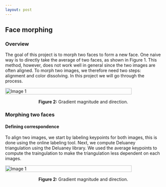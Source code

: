 ```yaml
---
layout: post
---
```


## Face morphing

### Overview

The goal of this project is to morph two faces to form a new face. One naive way is to directly take the average of two faces, as shown in Figure 1. This method, however, does not work well in general since the two images are often aligned. To morph two images, we therefore need two steps: alignment and color dissolving. In this project we will go through the process. 

<div style="display: flex; justify-content: space-between;">
  <img src="{{ site.baseurl }}/assets/proj3_images/naive_align.png" alt="Image 1" style="width: 90%; height: auto;">
</div>
<p style="text-align: center; margin-top: 15px;"><strong>Figure 2:</strong> Gradient magnitude and direction.</p>

### Morphing two faces

#### Defining correspondence

To align two images, we start by labeling keypoints for both images, this is done using the online labeling tool. Next, we compute Deluaney triangulation using the Deluaney library. We used the average keypoints to compute the traingulation to make the triangulation less dependent on each images. 

<div style="display: flex; justify-content: space-between;">
  <img src="{{ site.baseurl }}/assets/proj3_images/triangles.png" alt="Image 1" style="width: 90%; height: auto;">
</div>
<p style="text-align: center; margin-top: 15px;"><strong>Figure 2:</strong> Gradient magnitude and direction.</p>


